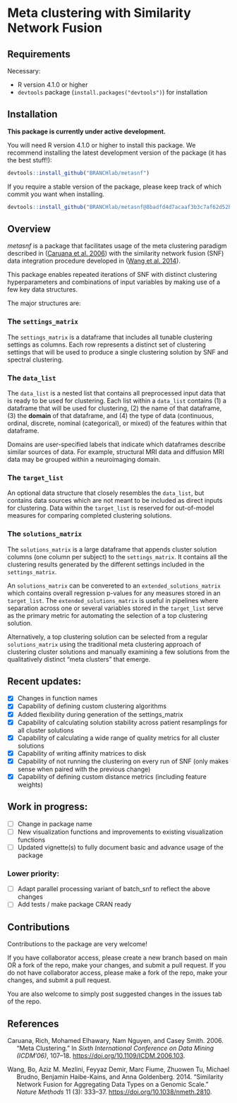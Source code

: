 
<!-- README.md is generated from README.Rmd. Please edit that file -->

# Meta clustering with Similarity Network Fusion

<!-- badges: start -->
<!-- badges: end -->

## Requirements

Necessary:

-   R version 4.1.0 or higher
-   `devtools` package (`install.packages("devtools")`) for installation

## Installation

**This package is currently under active development.**

You will need R version 4.1.0 or higher to install this package. We
recommend installing the latest development version of the package (it
has the best stuff!):

``` r
devtools::install_github("BRANCHlab/metasnf")
```

If you require a stable version of the package, please keep track of
which commit you want when installing.

``` r
devtools::install_github("BRANCHlab/metasnf@8badfd4d7acaaf3b3c7af62d52b5c9324b82cc6c")
```

## Overview

*metasnf* is a package that facilitates usage of the meta clustering
paradigm described in ([Caruana et al. 2006](#ref-caruanaMeta2006)) with
the similarity network fusion (SNF) data integration procedure developed
in ([Wang et al. 2014](#ref-wangSimilarity2014)).

This package enables repeated iterations of SNF with distinct clustering
hyperparameters and combinations of input variables by making use of a
few key data structures.

The major structures are:

### The `settings_matrix`

The `settings_matrix` is a dataframe that includes all tunable
clustering settings as columns. Each row represents a distinct set of
clustering settings that will be used to produce a single clustering
solution by SNF and spectral clustering.

### The `data_list`

The `data_list` is a nested list that contains all preprocessed input
data that is ready to be used for clustering. Each list within a
`data_list` contains (1) a dataframe that will be used for clustering,
(2) the name of that dataframe, (3) the **domain** of that dataframe,
and (4) the type of data (continuous, ordinal, discrete, nominal
(categorical), or mixed) of the features within that dataframe.

Domains are user-specified labels that indicate which dataframes
describe similar sources of data. For example, structural MRI data and
diffusion MRI data may be grouped within a neuroimaging domain.

### The `target_list`

An optional data structure that closely resembles the `data_list`, but
contains data sources which are not meant to be included as direct
inputs for clustering. Data within the `target_list` is reserved for
out-of-model measures for comparing completed clustering solutions.

### The `solutions_matrix`

The `solutions_matrix` is a large dataframe that appends cluster
solution columns (one column per subject) to the `settings_matrix`. It
contains all the clustering results generated by the different settings
included in the `settings_matrix`.

An `solutions_matrix` can be convereted to an
`extended_solutions_matrix` which contains overall regression p-values
for any measures stored in an `target_list`. The
`extended_solutions_matrix` is useful in pipelines where separation
across one or several variables stored in the `target_list` serve as the
primary metric for automating the selection of a top clustering
solution.

Alternatively, a top clustering solution can be selected from a regular
`solutions_matrix` using the traditional meta clustering approach of
clustering cluster solutions and manually examining a few solutions from
the qualitatively distinct “meta clusters” that emerge.

## Recent updates:

-   [x] Changes in function names
-   [x] Capability of defining custom clustering algorithms
-   [x] Added flexibility during generation of the settings_matrix
-   [x] Capability of calculating solution stability across patient
    resamplings for all cluster solutions
-   [x] Capability of calculating a wide range of quality metrics for
    all cluster solutions
-   [x] Capability of writing affinity matrices to disk
-   [x] Capability of not running the clustering on every run of SNF
    (only makes sense when paired with the previous change)
-   [x] Capability of defining custom distance metrics (including
    feature weights)

## Work in progress:

-   [ ] Change in package name
-   [ ] New visualization functions and improvements to existing
    visualization functions
-   [ ] Updated vignette(s) to fully document basic and advance usage of
    the package

### Lower priority:

-   [ ] Adapt parallel processing variant of batch_snf to reflect the
    above changes
-   [ ] Add tests / make package CRAN ready

## Contributions

Contributions to the package are very welcome!

If you have collaborator access, please create a new branch based on
main OR a fork of the repo, make your changes, and submit a pull
request. If you do not have collaborator access, please make a fork of
the repo, make your changes, and submit a pull request.

You are also welcome to simply post suggested changes in the issues tab
of the repo.

## References

<div id="refs" class="references csl-bib-body hanging-indent">

<div id="ref-caruanaMeta2006" class="csl-entry">

Caruana, Rich, Mohamed Elhawary, Nam Nguyen, and Casey Smith. 2006.
“Meta Clustering.” In *Sixth International Conference on Data Mining
(ICDM’06)*, 107–18. <https://doi.org/10.1109/ICDM.2006.103>.

</div>

<div id="ref-wangSimilarity2014" class="csl-entry">

Wang, Bo, Aziz M. Mezlini, Feyyaz Demir, Marc Fiume, Zhuowen Tu, Michael
Brudno, Benjamin Haibe-Kains, and Anna Goldenberg. 2014. “Similarity
Network Fusion for Aggregating Data Types on a Genomic Scale.” *Nature
Methods* 11 (3): 333–37. <https://doi.org/10.1038/nmeth.2810>.

</div>

</div>
